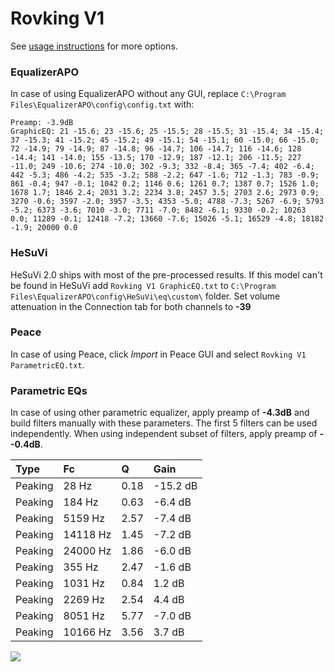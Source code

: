 # Rovking V1
See [usage instructions](https://github.com/jaakkopasanen/AutoEq#usage) for more options.

### EqualizerAPO
In case of using EqualizerAPO without any GUI, replace `C:\Program Files\EqualizerAPO\config\config.txt`
with:
```
Preamp: -3.9dB
GraphicEQ: 21 -15.6; 23 -15.6; 25 -15.5; 28 -15.5; 31 -15.4; 34 -15.4; 37 -15.3; 41 -15.2; 45 -15.2; 49 -15.1; 54 -15.1; 60 -15.0; 66 -15.0; 72 -14.9; 79 -14.9; 87 -14.8; 96 -14.7; 106 -14.7; 116 -14.6; 128 -14.4; 141 -14.0; 155 -13.5; 170 -12.9; 187 -12.1; 206 -11.5; 227 -11.0; 249 -10.6; 274 -10.0; 302 -9.3; 332 -8.4; 365 -7.4; 402 -6.4; 442 -5.3; 486 -4.2; 535 -3.2; 588 -2.2; 647 -1.6; 712 -1.3; 783 -0.9; 861 -0.4; 947 -0.1; 1042 0.2; 1146 0.6; 1261 0.7; 1387 0.7; 1526 1.0; 1678 1.7; 1846 2.4; 2031 3.2; 2234 3.8; 2457 3.5; 2703 2.6; 2973 0.9; 3270 -0.6; 3597 -2.0; 3957 -3.5; 4353 -5.0; 4788 -7.3; 5267 -6.9; 5793 -5.2; 6373 -3.6; 7010 -3.0; 7711 -7.0; 8482 -6.1; 9330 -0.2; 10263 0.0; 11289 -0.1; 12418 -7.2; 13660 -7.6; 15026 -5.1; 16529 -4.8; 18182 -1.9; 20000 0.0
```

### HeSuVi
HeSuVi 2.0 ships with most of the pre-processed results. If this model can't be found in HeSuVi add
`Rovking V1 GraphicEQ.txt` to `C:\Program Files\EqualizerAPO\config\HeSuVi\eq\custom\` folder.
Set volume attenuation in the Connection tab for both channels to **-39**

### Peace
In case of using Peace, click *Import* in Peace GUI and select `Rovking V1 ParametricEQ.txt`.

### Parametric EQs
In case of using other parametric equalizer, apply preamp of **-4.3dB** and build filters manually
with these parameters. The first 5 filters can be used independently.
When using independent subset of filters, apply preamp of **--0.4dB**.

| Type    | Fc       |    Q | Gain     |
|:--------|:---------|:-----|:---------|
| Peaking | 28 Hz    | 0.18 | -15.2 dB |
| Peaking | 184 Hz   | 0.63 | -6.4 dB  |
| Peaking | 5159 Hz  | 2.57 | -7.4 dB  |
| Peaking | 14118 Hz | 1.45 | -7.2 dB  |
| Peaking | 24000 Hz | 1.86 | -6.0 dB  |
| Peaking | 355 Hz   | 2.47 | -1.6 dB  |
| Peaking | 1031 Hz  | 0.84 | 1.2 dB   |
| Peaking | 2269 Hz  | 2.54 | 4.4 dB   |
| Peaking | 8051 Hz  | 5.77 | -7.0 dB  |
| Peaking | 10166 Hz | 3.56 | 3.7 dB   |

![](https://raw.githubusercontent.com/jaakkopasanen/AutoEq/master/results/rtings/avg/Rovking%20V1/Rovking%20V1.png)
